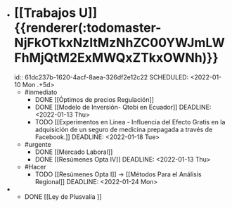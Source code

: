 - # [[Trabajos U]]  {{renderer(:todomaster-NjFkOTkxNzItMzNhZC00YWJmLWFhMjQtM2ExMWQxZTkxOWNh)}}
  id:: 61dc237b-1620-4acf-8aea-326df2e12c22
  SCHEDULED: <2022-01-10 Mon .+5d>
	- #inmediato
		- DONE [[Óptimos de precios Regulación]]
		- DONE [[Modelo de Inversión- Qtobi en Ecuador]]
		  DEADLINE: <2022-01-13 Thu>
		- TODO [[Experimentos  en Linea - Influencia del Efecto Gratis en la adquisición de un seguro de medicina prepagada a través de Facebook.]]
		  DEADLINE: <2022-01-18 Tue>
	- #urgente
		- DONE [[Mercado Laboral]]
		- DONE [[Resúmenes Opta IV]]
		  DEADLINE: <2022-01-13 Thu>
	- #Hacer
		- TODO [[Resúmenes Opta I]] → [[Métodos Para el Análisis Regional]]
		  DEADLINE: <2022-01-24 Mon>
-
	- DONE [[Ley de Plusvalía ]]